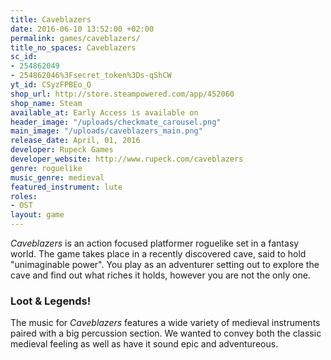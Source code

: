```yaml
---
title: Caveblazers
date: 2016-06-10 13:52:00 +02:00
permalink: games/caveblazers/
title_no_spaces: Caveblazers
sc_id:
- 254862049
- 254862046%3Fsecret_token%3Ds-qShCW
yt_id: CSyzFPBEo_Q
shop_url: http://store.steampowered.com/app/452060
shop_name: Steam
available_at: Early Access is available on
header_image: "/uploads/checkmate_carousel.png"
main_image: "/uploads/caveblazers_main.png"
release_date: April, 01, 2016
developer: Rupeck Games
developer_website: http://www.rupeck.com/caveblazers
genre: roguelike
music_genre: medieval
featured_instrument: lute
roles:
- OST
layout: game
---
```


*Caveblazers* is an action focused platformer roguelike set in a fantasy world. The game takes place in a recently discovered cave, said to hold "unimaginable power". You play as an adventurer setting out to explore the cave and find out what riches it holds, however you are not the only one.

### Loot & Legends!
The music for *Caveblazers* features a wide variety of medieval instruments paired with a big percussion section. We wanted to convey both the classic medieval feeling as well as have it sound epic and adventureous.
